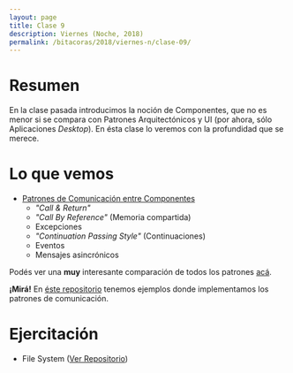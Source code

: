 ```yaml
---
layout: page
title: Clase 9
description: Viernes (Noche, 2018)
permalink: /bitacoras/2018/viernes-n/clase-09/
---
```


# Resumen

En la clase pasada introducimos la noción de Componentes, que no es menor si se compara con Patrones Arquitectónicos y UI (por ahora, sólo Aplicaciones _Desktop_). En ésta clase lo veremos con la profundidad que se merece.

# Lo que vemos

- [Patrones de Comunicación entre Componentes](https://docs.google.com/document/d/1EVPwqFyq2TW5Z5_VUeWdh9yLesxPBbSBzke2jHNURuk/edit)
    - _"Call & Return"_ 
    - _"Call By Reference"_ (Memoria compartida)
    - Excepciones 
    - _"Continuation Passing Style"_ (Continuaciones)
    - Eventos
    - Mensajes asincrónicos

Podés ver una **muy** interesante comparación de todos los patrones [acá](https://docs.google.com/document/d/1dBaf8tILr37iD2mNMiZsfeYdL7AADW698skIkkoVU9g/edit).

**¡Mirá!** En [éste repositorio](https://github.com/dds-utn/patrones-comunicacion) tenemos ejemplos donde implementamos los patrones de comunicación.

# Ejercitación

- File System ([Ver Repositorio](https://github.com/dds-utn/file-system))